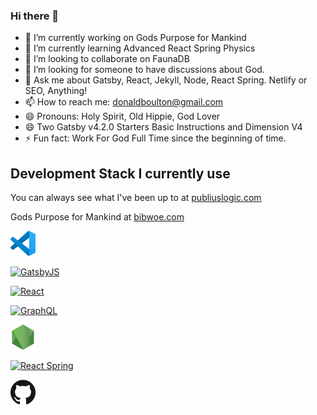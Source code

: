 ### Hi there 👋

<!--
**donaldboulton/donaldboulton** is a ✨ _special_ ✨ repository because its `README.md` (this file) appears on your GitHub profile.

Here are some ideas to get you started:
-->

- 🔭 I’m currently working on Gods Purpose for Mankind
- 🌱 I’m currently learning Advanced React Spring Physics
- 👯 I’m looking to collaborate on FaunaDB
- 🤔 I’m looking for someone to have discussions about God.
- 💬 Ask me about Gatsby, React, Jekyll, Node, React Spring. Netlify or SEO, Anything!
- 📫 How to reach me: donaldboulton@gmail.com
- 😄 Pronouns: Holy Spirit, Old Hippie, God Lover
- 😄 Two Gatsby v4.2.0 Starters Basic Instructions and Dimension V4
- ⚡ Fun fact: Work For God Full Time since the beginning of time.

## Development Stack I currently use

 You can always see what I've been up to at  <a href="https://publiuslogic.com/" target="_blank">publiuslogic.com</a>

  Gods Purpose for Mankind at  <a href="https://publiuslogic.com/" target="_blank">bibwoe.com</a>

<p>
  <a href="https://https://code.visualstudio.com/"><img alt="Visual Studio Code" height="40px" src="https://raw.githubusercontent.com/github/explore/80688e429a7d4ef2fca1e82350fe8e3517d3494d/topics/visual-studio-code/visual-studio-code.png" /></a>

  <a href="https://gatsbyjs.org/"><img src="https://user-images.githubusercontent.com/16360374/54067385-3051be80-41f4-11e9-9daf-29f910f35427.png" alt="GatsbyJS" height="40" margin-left="10px" /></a>

  <a href="https://reactjs.org/"><img src="https://user-images.githubusercontent.com/16360374/54067296-34c9a780-41f3-11e9-985c-dae0828c2470.png" alt="React" height="40" /></a>

  <a href="https://graphql.org/"><img src="https://user-images.githubusercontent.com/16360374/54067380-292ab080-41f4-11e9-9819-6d96fb2124e2.png" alt="GraphQL" height="40" margin-left="10px" /></a>

  <a href="https://nodejs.com/"><img alt="Node.js" height="40" src="https://raw.githubusercontent.com/github/explore/80688e429a7d4ef2fca1e82350fe8e3517d3494d/topics/nodejs/nodejs.png" /></a>

  <a href="https://www.react-spring.io/"><img src="https://user-images.githubusercontent.com/16360374/54067378-26c85680-41f4-11e9-8cca-552b091b267b.png" alt="React Spring" height="40" margin-left="10px" /></a>

  <a href="https://github.com/donaldboulton"><img alt="GitHub" height="40px" margin-left="10px" src="https://raw.githubusercontent.com/github/explore/78df643247d429f6cc873026c0622819ad797942/topics/github/github.png" /></a>

